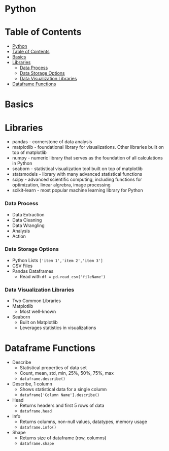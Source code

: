 # Python

# Table of Contents

- [Python](#python)
- [Table of Contents](#table-of-contents)
- [Basics](#basics)
- [Libraries](#libraries)
    - [Data Process](#data-process)
    - [Data Storage Options](#data-storage-options)
    - [Data Visualization Libraries](#data-visualization-libraries)
- [Dataframe Functions](#dataframe-functions)


# Basics

# Libraries

- pandas - cornerstone of data analysis
- matplotlib - foundational library for visualizations. Other libraries built on top of matplotlib
- numpy - numeric library that serves as the foundation of all calculations in Python
- seaborn - statistical visualization tool built on top of matplotlib
- statsmodels - library with many advanced statistical functions
- scipy - advanced scientific computing, including functions for optimization, linear algrebra, image processing
- scikit-learn - most popular machine learning library for Python

### Data Process

- Data Extraction
- Data Cleaning
- Data Wrangling
- Analysis
- Action

### Data Storage Options

- Python Lists `['item 1','item 2','item 3']`
- CSV Files
- Pandas Dataframes
  - Read with `df = pd.read_csv('fileName')`

### Data Visualization Libraries

- Two Common Libraries
- Matplotlib
  - Most well-known
- Seaborn
  - Built on Matplotlib
  - Leverages statistics in visualizations

# Dataframe Functions

- Describe
  - Statistical properties of data set
  - Count, mean, std, min, 25%, 50%, 75%, max
  - `dataframe.describe()`
- Describe, 1 column
  - Shows statistical data for a single column
  - `dataframe['Column Name'].describe()`
- Head
  - Returns headers and first 5 rows of data
  - `dataframe.head`
- Info
  - Returns columns, non-null values, datatypes, memory usage
  - `dataframe.info()`
- Shape
  - Returns size of dataframe (row, columns)
  - `dataframe.shape`








